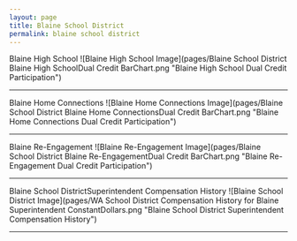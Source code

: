 ```yaml
---
layout: page
title: Blaine School District
permalink: blaine school district
---
```



Blaine High School
![Blaine High School Image](pages/Blaine School District Blaine High SchoolDual Credit BarChart.png "Blaine High School Dual Credit Participation")

___

Blaine Home Connections
![Blaine Home Connections Image](pages/Blaine School District Blaine Home ConnectionsDual Credit BarChart.png "Blaine Home Connections Dual Credit Participation")

___

Blaine Re-Engagement
![Blaine Re-Engagement Image](pages/Blaine School District Blaine Re-EngagementDual Credit BarChart.png "Blaine Re-Engagement Dual Credit Participation")

___

Blaine School DistrictSuperintendent Compensation History
![Blaine School District Image](pages/WA School District Compensation History for Blaine Superintendent ConstantDollars.png "Blaine School District Superintendent Compensation History")

___

